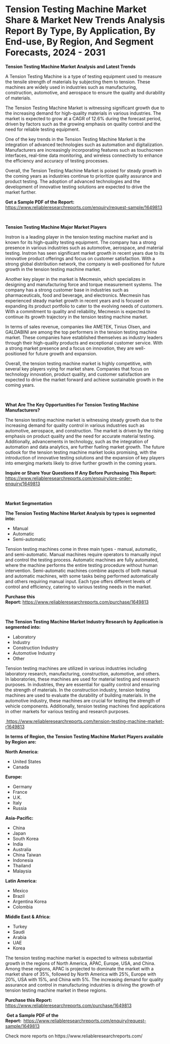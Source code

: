 <p><h1>Tension Testing Machine Market Share & Market New Trends Analysis Report By Type, By Application, By End-use, By Region, And Segment Forecasts, 2024 - 2031</h1></p><p><strong>Tension Testing Machine Market Analysis and Latest Trends</strong></p>
<p><p>A Tension Testing Machine is a type of testing equipment used to measure the tensile strength of materials by subjecting them to tension. These machines are widely used in industries such as manufacturing, construction, automotive, and aerospace to ensure the quality and durability of materials.</p><p>The Tension Testing Machine Market is witnessing significant growth due to the increasing demand for high-quality materials in various industries. The market is expected to grow at a CAGR of 12.6% during the forecast period, driven by factors such as the growing emphasis on quality control and the need for reliable testing equipment.</p><p>One of the key trends in the Tension Testing Machine Market is the integration of advanced technologies such as automation and digitalization. Manufacturers are increasingly incorporating features such as touchscreen interfaces, real-time data monitoring, and wireless connectivity to enhance the efficiency and accuracy of testing processes.</p><p>Overall, the Tension Testing Machine Market is poised for steady growth in the coming years as industries continue to prioritize quality assurance and product testing. The adoption of advanced technologies and the development of innovative testing solutions are expected to drive the market further.</p></p>
<p><strong>Get a Sample PDF of the Report:&nbsp;</strong> <a href="https://www.reliableresearchreports.com/enquiry/request-sample/1649813">https://www.reliableresearchreports.com/enquiry/request-sample/1649813</a></p>
<p>&nbsp;</p>
<p><strong>Tension Testing Machine Major Market Players</strong></p>
<p><p>Instron is a leading player in the tension testing machine market and is known for its high-quality testing equipment. The company has a strong presence in various industries such as automotive, aerospace, and material testing. Instron has seen significant market growth in recent years due to its innovative product offerings and focus on customer satisfaction. With a strong global distribution network, the company is well-positioned for future growth in the tension testing machine market.</p><p>Another key player in the market is Mecmesin, which specializes in designing and manufacturing force and torque measurement systems. The company has a strong customer base in industries such as pharmaceuticals, food and beverage, and electronics. Mecmesin has experienced steady market growth in recent years and is focused on expanding its product portfolio to cater to the evolving needs of customers. With a commitment to quality and reliability, Mecmesin is expected to continue its growth trajectory in the tension testing machine market.</p><p>In terms of sales revenue, companies like AMETEK, Tinius Olsen, and GALDABINI are among the top performers in the tension testing machine market. These companies have established themselves as industry leaders through their high-quality products and exceptional customer service. With a strong market presence and a focus on innovation, they are well-positioned for future growth and expansion.</p><p>Overall, the tension testing machine market is highly competitive, with several key players vying for market share. Companies that focus on technology innovation, product quality, and customer satisfaction are expected to drive the market forward and achieve sustainable growth in the coming years.</p></p>
<p>&nbsp;</p>
<p><strong>What Are The Key Opportunities For Tension Testing Machine Manufacturers?</strong></p>
<p><p>The tension testing machine market is witnessing steady growth due to the increasing demand for quality control in various industries such as automotive, aerospace, and construction. The market is driven by the rising emphasis on product quality and the need for accurate material testing. Additionally, advancements in technology, such as the integration of automation and data analytics, are further fueling market growth. The future outlook for the tension testing machine market looks promising, with the introduction of innovative testing solutions and the expansion of key players into emerging markets likely to drive further growth in the coming years.</p></p>
<p><strong>Inquire or Share Your Questions If Any Before Purchasing This Report:</strong> <a href="https://www.reliableresearchreports.com/enquiry/pre-order-enquiry/1649813">https://www.reliableresearchreports.com/enquiry/pre-order-enquiry/1649813</a></p>
<p>&nbsp;</p>
<p><strong>Market Segmentation</strong></p>
<p><strong>The Tension Testing Machine Market Analysis by types is segmented into:</strong></p>
<p><ul><li>Manual</li><li>Automatic</li><li>Semi-automatic</li></ul></p>
<p><p>Tension testing machines come in three main types - manual, automatic, and semi-automatic. Manual machines require operators to manually input and control the testing process. Automatic machines are fully automated, where the machine performs the entire testing procedure without human intervention. Semi-automatic machines combine aspects of both manual and automatic machines, with some tasks being performed automatically and others requiring manual input. Each type offers different levels of control and efficiency, catering to various testing needs in the market.</p></p>
<p><strong>Purchase this Report:&nbsp;</strong><a href="https://www.reliableresearchreports.com/purchase/1649813">https://www.reliableresearchreports.com/purchase/1649813</a></p>
<p>&nbsp;</p>
<p><strong>The Tension Testing Machine Market Industry Research by Application is segmented into:</strong></p>
<p><ul><li>Laboratory</li><li>Industry</li><li>Construction Industry</li><li>Automotive Industry</li><li>Other</li></ul></p>
<p><p>Tension testing machines are utilized in various industries including laboratory research, manufacturing, construction, automotive, and others. In laboratories, these machines are used for material testing and research purposes. In industries, they are essential for quality control and ensuring the strength of materials. In the construction industry, tension testing machines are used to evaluate the durability of building materials. In the automotive industry, these machines are crucial for testing the strength of vehicle components. Additionally, tension testing machines find applications in other markets for various testing and research purposes.</p></p>
<p><a href="https://www.reliableresearchreports.com/tension-testing-machine-market-r1649813">&nbsp;https://www.reliableresearchreports.com/tension-testing-machine-market-r1649813</a></p>
<p><strong>In terms of Region, the Tension Testing Machine Market Players available by Region are:</strong></p>
<p>
    <p> <strong> North America: </strong>
        <ul>
            <li>United States</li>
            <li>Canada</li>
        </ul>
        </p> 
    <p> <strong> Europe: </strong>
        <ul>
            <li>Germany</li>
            <li>France</li>
            <li>U.K.</li>
            <li>Italy</li>
            <li>Russia</li>
        </ul>
        </p> 
    <p> <strong> Asia-Pacific: </strong>
        <ul>
            <li>China</li>
            <li>Japan</li>
            <li>South Korea</li>
            <li>India</li>
            <li>Australia</li>
            <li>China Taiwan</li>
            <li>Indonesia</li>
            <li>Thailand</li>
            <li>Malaysia</li>
        </ul>
        </p> 
    <p> <strong> Latin America: </strong>
        <ul>
            <li>Mexico</li>
            <li>Brazil</li>
            <li>Argentina Korea</li>
            <li>Colombia</li>
        </ul>
        </p> 
    <p> <strong> Middle East & Africa: </strong>
        <ul>
            <li>Turkey</li>
            <li>Saudi</li>
            <li>Arabia</li>
            <li>UAE</li>
            <li>Korea</li>
        </ul>
    </p>
    </p>
<p><p>The tension testing machine market is expected to witness substantial growth in the regions of North America, APAC, Europe, USA, and China. Among these regions, APAC is projected to dominate the market with a market share of 35%, followed by North America with 25%, Europe with 20%, USA with 15%, and China with 5%. The increasing demand for quality assurance and control in manufacturing industries is driving the growth of tension testing machine market in these regions.</p></p>
<p><strong>Purchase this Report: </strong><a href="https://www.reliableresearchreports.com/purchase/1649813">https://www.reliableresearchreports.com/purchase/1649813</a></p>
<p>&nbsp;<strong>Get a Sample PDF of the Report:&nbsp;&nbsp;</strong><a href="https://www.reliableresearchreports.com/enquiry/request-sample/1649813">https://www.reliableresearchreports.com/enquiry/request-sample/1649813</a></p>
<p><strong></strong></p>
<p>Check more reports on https://www.reliableresearchreports.com/</p>